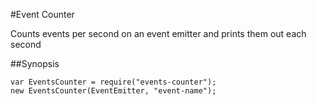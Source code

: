 #Event Counter

Counts events per second on an event emitter and prints them out each second

##Synopsis

    var EventsCounter = require("events-counter");
    new EventsCounter(EventEmitter, "event-name");


